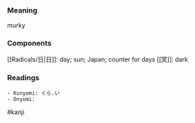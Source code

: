 ### Meaning

murky

### Components

[[Radicals/日|日]]: day; sun; Japan; counter for days [[冥]]: dark

### Readings

```
- Kunyomi: くら.い
- Onyomi: 
```

#kanji